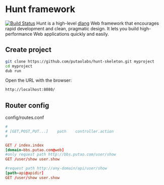 Hunt framework
=======
[![Build Status](https://travis-ci.org/putaolabs/hunt.svg?branch=master)](https://travis-ci.org/putaolabs/hunt)
Hunt is a high-level [dlang](http://dlang.org/) Web framework that encourages rapid development and clean, pragmatic design. It lets you build high-performance Web applications quickly and easily.

## Create project
```bash
git clone https://github.com/putaolabs/hunt-skeleton.git myproject
cd myproject
dub run
```
Open the URL with the browser:
```html
http://localhost:8080/
```

## Router config
config/routes.conf
```conf
#
# [GET,POST,PUT...]    path    controller.action
#

GET / index.index
[domain=bbs.putao.com@web]
#only request path http://bbs.putao.com/user/show
GET /user/show user.show

#request path http://any-domain/api/user/show
[path=api@apidir]
GET /user/show user.show
```
